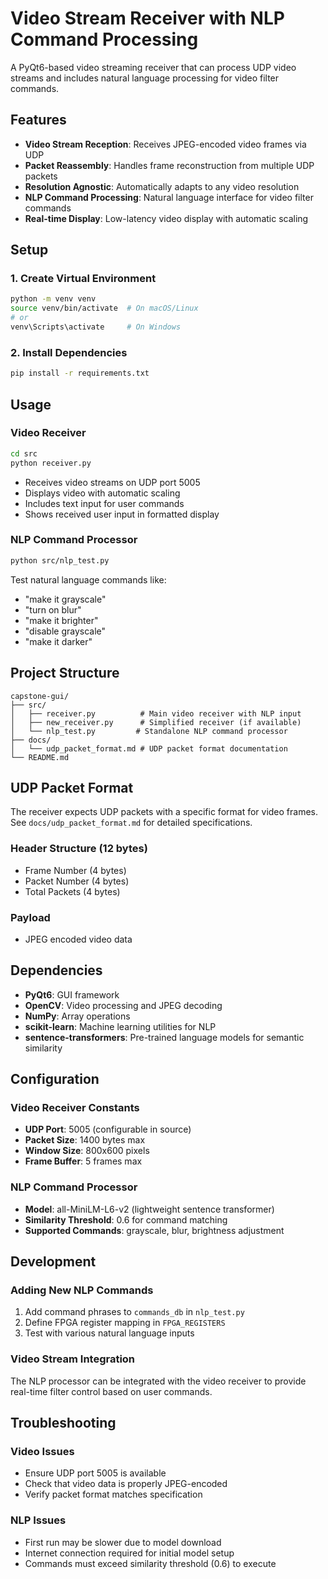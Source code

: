 # Video Stream Receiver with NLP Command Processing

A PyQt6-based video streaming receiver that can process UDP video streams and includes natural language processing for video filter commands.

## Features

- **Video Stream Reception**: Receives JPEG-encoded video frames via UDP
- **Packet Reassembly**: Handles frame reconstruction from multiple UDP packets
- **Resolution Agnostic**: Automatically adapts to any video resolution
- **NLP Command Processing**: Natural language interface for video filter commands
- **Real-time Display**: Low-latency video display with automatic scaling

## Setup

### 1. Create Virtual Environment
```bash
python -m venv venv
source venv/bin/activate  # On macOS/Linux
# or
venv\Scripts\activate     # On Windows
```

### 2. Install Dependencies
```bash
pip install -r requirements.txt
```

## Usage

### Video Receiver
```bash
cd src
python receiver.py
```
- Receives video streams on UDP port 5005
- Displays video with automatic scaling
- Includes text input for user commands
- Shows received user input in formatted display

### NLP Command Processor
```bash
python src/nlp_test.py
```
Test natural language commands like:
- "make it grayscale"
- "turn on blur" 
- "make it brighter"
- "disable grayscale"
- "make it darker"

## Project Structure

```
capstone-gui/
├── src/
│   ├── receiver.py          # Main video receiver with NLP input
│   ├── new_receiver.py      # Simplified receiver (if available)
│   └── nlp_test.py         # Standalone NLP command processor
├── docs/
│   └── udp_packet_format.md # UDP packet format documentation
└── README.md
```

## UDP Packet Format

The receiver expects UDP packets with a specific format for video frames. See `docs/udp_packet_format.md` for detailed specifications.

### Header Structure (12 bytes)
- Frame Number (4 bytes)
- Packet Number (4 bytes) 
- Total Packets (4 bytes)

### Payload
- JPEG encoded video data

## Dependencies

- **PyQt6**: GUI framework
- **OpenCV**: Video processing and JPEG decoding
- **NumPy**: Array operations
- **scikit-learn**: Machine learning utilities for NLP
- **sentence-transformers**: Pre-trained language models for semantic similarity

## Configuration

### Video Receiver Constants
- **UDP Port**: 5005 (configurable in source)
- **Packet Size**: 1400 bytes max
- **Window Size**: 800x600 pixels
- **Frame Buffer**: 5 frames max

### NLP Command Processor
- **Model**: all-MiniLM-L6-v2 (lightweight sentence transformer)
- **Similarity Threshold**: 0.6 for command matching
- **Supported Commands**: grayscale, blur, brightness adjustment

## Development

### Adding New NLP Commands
1. Add command phrases to `commands_db` in `nlp_test.py`
2. Define FPGA register mapping in `FPGA_REGISTERS`
3. Test with various natural language inputs

### Video Stream Integration
The NLP processor can be integrated with the video receiver to provide real-time filter control based on user commands.

## Troubleshooting

### Video Issues
- Ensure UDP port 5005 is available
- Check that video data is properly JPEG-encoded
- Verify packet format matches specification

### NLP Issues
- First run may be slower due to model download
- Internet connection required for initial model setup
- Commands must exceed similarity threshold (0.6) to execute 